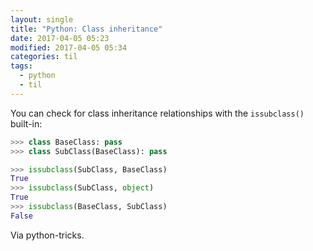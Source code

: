 ```yaml
---
layout: single
title: "Python: Class inheritance"
date: 2017-04-05 05:23
modified: 2017-04-05 05:34
categories: til
tags:
  - python
  - til
---
```


You can check for class inheritance relationships with the `issubclass()` built-in:

```python
>>> class BaseClass: pass
>>> class SubClass(BaseClass): pass

>>> issubclass(SubClass, BaseClass)
True
>>> issubclass(SubClass, object)
True
>>> issubclass(BaseClass, SubClass)
False
```

Via python-tricks.

